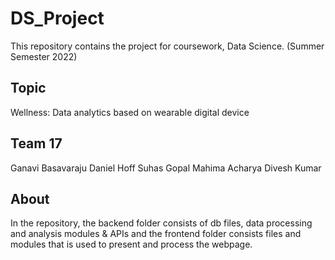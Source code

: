 # DS_Project
This repository contains the project for coursework, Data Science. (Summer Semester 2022)

## Topic
Wellness: Data analytics based on wearable digital device

## Team 17
Ganavi Basavaraju
Daniel Hoff
Suhas Gopal
Mahima Acharya
Divesh Kumar

## About
In the repository, the backend folder consists of db files, data processing and analysis modules & APIs and the frontend folder consists files and modules that is used to present and process the webpage.
